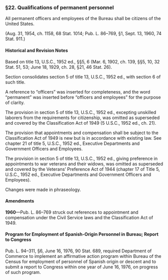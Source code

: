 ### §22. Qualifications of permanent personnel ###

All permanent officers and employees of the Bureau shall be citizens of the United States.

(Aug. 31, 1954, ch. 1158, 68 Stat. 1014; Pub. L. 86–769, §1, Sept. 13, 1960, 74 Stat. 911.)

#### Historical and Revision Notes ####

Based on title 13, U.S.C., 1952 ed., §§5, 6 (Mar. 6, 1902, ch. 139, §§5, 10, 32 Stat. 51, 53; June 18, 1929, ch. 28, §21, 46 Stat. 26).

Section consolidates section 5 of title 13, U.S.C., 1952 ed., with section 6 of such title.

A reference to “officers” was inserted for completeness, and the word “permanent” was inserted before “officers and employees” for the purpose of clarity.

The provision in section 5 of title 13, U.S.C., 1952 ed., excepting unskilled laborers from the requirements for citizenship, was omitted as superseded and covered by the Classification Act of 1949 (5 U.S.C., 1952 ed., ch. 21).

The provision that appointments and compensation shall be subject to the Classification Act of 1949 is new but is in accordance with existing law. See chapter 21 of title 5, U.S.C., 1952 ed., Executive Departments and Government Officers and Employees.

The provision in section 5 of title 13, U.S.C., 1952 ed., giving preference in appointments to war veterans and their widows, was omitted as superseded and covered by the Veterans’ Preference Act of 1944 (chapter 17 of Title 5, U.S.C., 1952 ed., Executive Departments and Government Officers and Employees).

Changes were made in phraseology.

#### Amendments ####

**1960**—Pub. L. 86–769 struck out references to appointment and compensation under the Civil Service laws and the Classification Act of 1949.

#### Program for Employment of Spanish-Origin Personnel in Bureau; Report to Congress ####

Pub. L. 94–311, §6, June 16, 1976, 90 Stat. 689, required Department of Commerce to implement an affirmative action program within Bureau of the Census for employment of personnel of Spanish origin or descent and to submit a report to Congress within one year of June 16, 1976, on progress of such program.